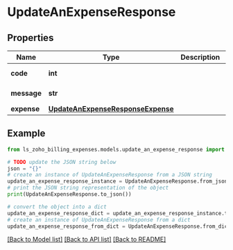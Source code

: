 # UpdateAnExpenseResponse


## Properties

Name | Type | Description | Notes
------------ | ------------- | ------------- | -------------
**code** | **int** |  | [optional] [readonly] 
**message** | **str** |  | [optional] [readonly] 
**expense** | [**UpdateAnExpenseResponseExpense**](UpdateAnExpenseResponseExpense.md) |  | [optional] 

## Example

```python
from ls_zoho_billing_expenses.models.update_an_expense_response import UpdateAnExpenseResponse

# TODO update the JSON string below
json = "{}"
# create an instance of UpdateAnExpenseResponse from a JSON string
update_an_expense_response_instance = UpdateAnExpenseResponse.from_json(json)
# print the JSON string representation of the object
print(UpdateAnExpenseResponse.to_json())

# convert the object into a dict
update_an_expense_response_dict = update_an_expense_response_instance.to_dict()
# create an instance of UpdateAnExpenseResponse from a dict
update_an_expense_response_from_dict = UpdateAnExpenseResponse.from_dict(update_an_expense_response_dict)
```
[[Back to Model list]](../README.md#documentation-for-models) [[Back to API list]](../README.md#documentation-for-api-endpoints) [[Back to README]](../README.md)


